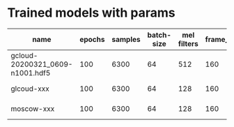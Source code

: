 # Trained models with params
name | epochs | samples | batch-size | mel filters | frame_length | neurons | kernel size | notes
--- | --- | --- | --- | --- | --- | --- | --- | ---
gcloud-20200321_0609-n1001.hdf5 | 100 | 6300 | 64 | 512 | 160 | 64 | 3 -> 4 -> 5 | na
glcoud-xxx | 100 | 6300 | 64 | 128 | 160 | 128 | 3 -> 3 -> 3 | na
moscow-xxx | 100 | 6300 | 64 | 128 | 160 | 128 | 3 -> 3 -> 3 | na